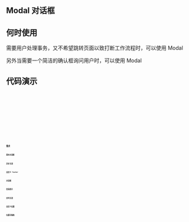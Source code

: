 ## Modal 对话框

## 何时使用

需要用户处理事务，又不希望跳转页面以致打断工作流程时，可以使用 Modal

另外当需要一个简洁的确认框询问用户时，可以使用 Modal

## 代码演示

<code src="./demo/basic.tsx">

<code src="./demo/footer.tsx">

<code src="./demo/count.tsx">

<code src="./demo/async.tsx">

<code src="./demo/notification.tsx">

<code src="./demo/getContainer.tsx">

<code src="./demo/multiple.tsx">

<API src="../../src/Modal/Modal.tsx"></API>

### 需求

#### 基本对话框

#### 异步关闭

#### 自定义 footer

#### 对话框

#### 信息提示

#### 定时关闭

#### 自定义位置

#### 位置可拖拽
